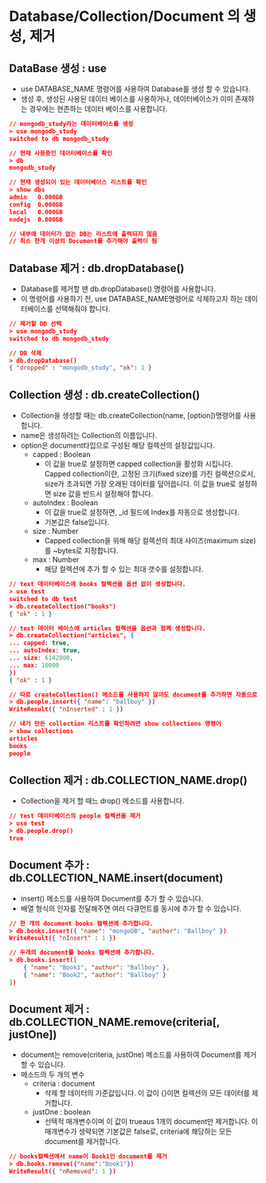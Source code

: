 # Database/Collection/Document 의 생성, 제거
## DataBase 생성 : use
- use DATABASE_NAME 명령어를 사용하여 Database를 생성 할 수 있습니다.
- 생성 후, 생성된 사용된 데이터 베이스를 사용하거나, 데이터베이스가 이미 존재하는 경우에는 현존하는 데이터 베이스를 사용합니다.
~~~json
// mongodb_study라는 데이터베이스를 생성
> use mongodb_study
switched to db mongodb_study

// 현재 사용중인 데이터베이스를 확인
> db
mongodb_study

// 현재 생성되어 있는 데이터베이스 리스트를 확인
> show dbs
admin   0.000GB
config  0.000GB
local   0.000GB
nodejs  0.000GB

// 내부에 데이터가 없는 DB는 리스트에 출력되지 않음
// 최소 한개 이상의 Document를 추가해야 출력이 됨
~~~

## Database 제거 : db.dropDatabase()
- Database를 제거할 땐 db.dropDatabase() 명령어를 사용합니다.
- 이 명령어를 사용하기 전, use DATABASE_NAME명령어로 삭제하고자 하는 데이터베이스를 선택해줘야 합니다.
~~~ json
// 제거할 DB 선택
> use mongodb_study
switched to db mongodb_study

// DB 삭제
> db.dropDatabase()
{ "dropped" : "mongodb_study", "ok": 1 }
~~~

## Collection 생성 : db.createCollection()
- Collection을 생성할 때는 db.createCollection(name, [option])명령어를 사용합니다.
- name은 생성하려는 Collection의 이름입니다.
- option은 document타입으로 구성된 해당 컬렉션의 설정값입니다.
    - capped : Boolean
        - 이 값을 true로 설정하면 capped collection을 활성화 시킵니다. Capped collection이란, 고정된 크기(fixed size)를 가진 컬렉션으로서, size가 초과되면 가장 오래된 데이터를 덮어씁니다.
        이 값을 true로 설정하면 size 값을 반드시 설정해야 합니다.
    - autoIndex : Boolean
        - 이 값을 true로 설정하면, _id 필드에 Index를 자동으로 생성합니다.
        - 기본값은 false입니다.
    - size : Number
        - Capped collection을 위해 해당 컬렉션의 최대 사이즈(maximum size)를 ~bytes로 지정합니다.
    - max : Number
        - 해당 컬렉션에 추가 할 수 있는 최대 갯수를 설정합니다.
~~~json
// text 데이터베이스에 books 컬렉션을 옵션 없이 생성합니다.
> use test
switched to db test
> db.createCollection("books")
{ "ok" : 1 }

// test 데이터 베이스에 articles 컬렉션을 옵션과 함께 생성합니다.
> db.createCollection("articles", {
... capped: true,
... autoIndex: true,
... size: 6142800,
... max: 10000
})
{ "ok" : 1 }

// 따로 createCollection() 메소드를 사용하지 않아도 document를 추가하면 자동으로 컬렉션이 생성됩니다.
> db.people.insert({ "name": "ballboy" })
WriteResult({ "nInserted" : 1 })

// 내가 만든 collection 리스트를 확인하려면 show collections 명령어
> show collections
articles
books
people
~~~

## Collection 제거 : db.COLLECTION_NAME.drop()
- Collection을 제거 할 때느 drop() 메소드를 사용합니다.
~~~json
// test 데이터베이스의 people 컬렉션을 제거
> use test
> db.people.drop()
true
~~~

## Document 추가 : db.COLLECTION_NAME.insert(document)
- insert() 메소드를 사용하여 Document를 추가 할 수 있습니다.
- 배열 형식의 인자를 전달해주면 여러 다큐먼트를 동시에 추가 할 수 있습니다.
~~~json
// 한 개의 document books 컬렉션에 추가합니다.
> db.books.insert({ "name": "mongoDB", "author": "Ballboy" })
WriteResult({ "nInsert" : 1 })

// 두개의 document를 books 컬렉션에 추가합니다.
> db.books.insert([
    { "name": "Book1", "author": "Ballboy" },
    { "name": "Book2", "author": "Ballboy" }
])
~~~

## Document 제거 : db.COLLECTION_NAME.remove(criteria[, justOne])
- document는 remove(criteria, justOne) 메소드를 사용하여 Document를 제거 할 수 있습니다.
- 메소드의 두 개의 변수
    - criteria : document
        - 삭제 할 데이터의 기준값입니다. 이 값이 {}이면 컬렉션의 모든 데이터를 제거합니다.
    - justOne : boolean
        - 선택적 매개변수이며 이 값이 trueaus 1개의 document만 제거합니다.
        이 매개변수가 생략되면 기본값은 false로, criteria에 해당하는 모든 document를 제거합니다.
~~~json
// books컬렉션에서 name이 Book1인 document를 제거
> db.books.remove({"name":"Book1"})
WriteResult({ "nRemoved": 1 })
~~~